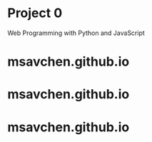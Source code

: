 # Project 0

Web Programming with Python and JavaScript
# msavchen.github.io
# msavchen.github.io
# msavchen.github.io
